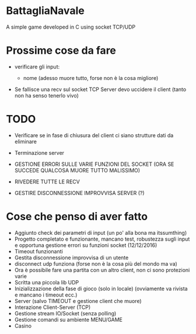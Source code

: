 # BattagliaNavale
A simple game developed in C using socket TCP/UDP


# Prossime cose da fare
- verificare gli input:
  - nome (adesso muore tutto, forse non è la cosa migliore)

- Se fallisce una recv sul socket TCP Server devo uccidere il client (tanto non ha senso tenerlo vivo)


# TODO
- Verificare se in fase di chiusura del client ci siano strutture dati da eliminare
- Terminazione server

- GESTIONE ERRORI SULLE VARIE FUNZIONI DEL SOCKET (ORA SE SUCCEDE QUALCOSA MUORE TUTTO MALISSIMO)
- RIVEDERE TUTTE LE RECV
- GESTIRE DISCONNESSIONE IMPROVVISA SERVER (?)

# Cose che penso di aver fatto
- Aggiunto check dei parametri di input (un po' alla bona ma itssumthing)
- Progetto completato e funzionante, mancano test, robustezza sugli input e opportuna gestione errori su funzioni socket (12/12/2016)
- Timeout funzionanti
- Gestita disconnessione improvvisa di un utente
- disconnect udp funziona (forse non è la cosa più del mondo ma va)
- Ora è possibile fare una partita con un altro client, non ci sono protezioni varie
- Scritta una piccola lib UDP
- Inizializzazione della fase di gioco (solo in locale) (ovviamente va rivista e mancano i timeout ecc.)
- Server (salvo TIMEOUT e gestione client che muore)
- Interazione Client-Server (TCP)
- Gestione stream IO/Socket (senza polling)
- Gestione comandi su ambiente MENU/GAME
- Casino
